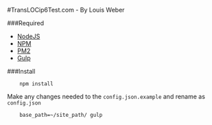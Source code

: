 #TransLOCip6Test.com - By Louis Weber

###Required
* [NodeJS](https://nodejs.org/en/)
* [NPM](https://www.npmjs.com/)
* [PM2](http://pm2.keymetrics.io/)
* [Gulp](http://gulpjs.com/)

###Install

```
	npm install
```

Make any changes needed to the `config.json.example` and rename as `config.json`

```
	base_path=~/site_path/ gulp
```